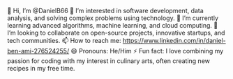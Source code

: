 👋 Hi, I’m @DanielB66
👀 I’m interested in software development, data analysis, and solving complex problems using technology.
🌱 I’m currently learning advanced algorithms, machine learning, and cloud computing.
💞️ I’m looking to collaborate on open-source projects, innovative startups, and tech communities.
📫 How to reach me: https://www.linkedin.com/in/daniel-ben-ami-276524255/
😄 Pronouns: He/Him
⚡ Fun fact: I love combining my passion for coding with my interest in culinary arts, often creating new recipes in my free time.
